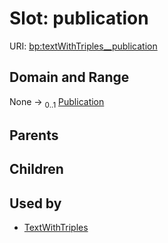 
# Slot: publication




URI: [bp:textWithTriples__publication](http://w3id.org/ontogpt/metabolic-process-templatetextWithTriples__publication)


## Domain and Range

None &#8594;  <sub>0..1</sub> [Publication](Publication.md)

## Parents


## Children


## Used by

 * [TextWithTriples](TextWithTriples.md)
